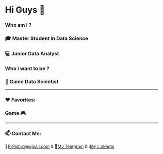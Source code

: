 # Hi Guys 👋


### Who am I ?
### :mortar_board: Master Student in Data Science

### :computer: Junior Data Analyst

### Who I want to be ?
### :dart: Game Data Scientist

----
### :heart: Favorites:
### Game :video_game:

----
### 📫 Contact Me:
:e-mail:[PrPishro@gmail.com](https://PrPishro@gmail.com) & :large_blue_circle:[My Telegram](https://t.me/ParhamPishro) &
:information_source:[My LinkedIn](https://linkedin.com/in/parham-pishro)
